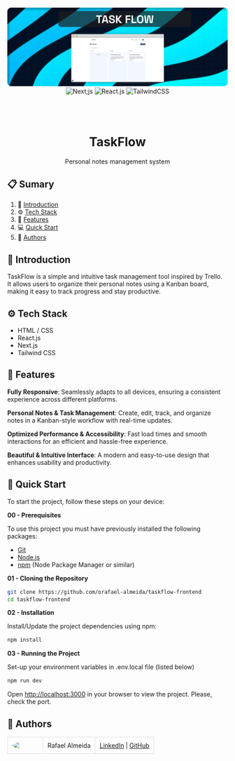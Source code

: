 <div align="center">
  <br />
    <a href="#" target="_blank">
      <img src="https://github.com/orafael-almeida/taskflow-frontend/blob/main/assets/readme-img.png?raw=true" alt="Project Banner">
    </a>
  <br />

  <div>
    <img src="https://img.shields.io/badge/-Next_JS-black?style=for-the-badge&logoColor=white&logo=next.js&color=black" alt="Next;js" />
    <img src="https://img.shields.io/badge/-React_JS-black?style=for-the-badge&logoColor=white&logo=react&color=61DAFB" alt="React.js" />
    <img src="https://img.shields.io/badge/-Tailwind_CSS-black?style=for-the-badge&logoColor=white&logo=tailwindcss&color=06B6D4" alt="TailwindCSS" />
  </div>
<br/><br/></br>
 
  <h1 align="center">TaskFlow</h1>

   <div align="center">
    Personal notes management system
    </div>
</div>

## 📋 <a name="table">Sumary</a>

1. 🚀 [Introduction](#introduction)
2. ⚙️ [Tech Stack](#tech-stack)
3. 🔋 [Features](#features)
4. 💻 [Quick Start](#quick-start)
5. 👥 [Authors](#authors)

## <a name="introduction">🤖 Introduction</a>

TaskFlow is a simple and intuitive task management tool inspired by Trello. It allows users to organize their personal notes using a Kanban board, making it easy to track progress and stay productive.

## <a name="tech-stack">⚙️ Tech Stack</a>

- HTML / CSS
- React.js
- Next.js
- Tailwind CSS

## <a name="features">🔋 Features</a>

**Fully Responsive**: Seamlessly adapts to all devices, ensuring a consistent experience across different platforms.

**Personal Notes & Task Management**: Create, edit, track, and organize notes in a Kanban-style workflow with real-time updates.

**Optimized Performance & Accessibility**: Fast load times and smooth interactions for an efficient and hassle-free experience.

**Beautiful & Intuitive Interface**: A modern and easy-to-use design that enhances usability and productivity.

## <a name="quick-start">🤸 Quick Start</a>

To start the project, follow these steps on your device:

**00 - Prerequisites**

To use this project you must have previously installed the following packages:

- [Git](https://git-scm.com/)
- [Node.js](https://nodejs.org/en)
- [npm](https://www.npmjs.com/) (Node Package Manager or similar)

**01 - Cloning the Repository**

```bash
git clone https://github.com/orafael-almeida/taskflow-frontend
cd taskflow-frontend
```

**02 - Installation**

Install/Update the project dependencies using npm:

```bash
npm install
```

**03 - Running the Project**

Set-up your environment variables in .env.local file (listed below)

```bash
npm run dev
```

Open [http://localhost:3000](http://localhost:3000) in your browser to view the project.
Please, check the port.

## <a name="authors">👥 Authors</a>

<table style="border-collapse: collapse; table-layout: auto text-align: left;">

  <tbody>
    <tr>
      <td style="padding: 10px; border: 1px solid #ddd;">
        <img src="https://avatars.githubusercontent.com/u/173099475?v=4" width="60" style="border-radius: 50%; display: block; margin: 0 auto;">
      </td>
      <td style="padding: 10px; border: 1px solid #ddd;">Rafael Almeida</td>
      <td style="padding: 10px; border: 1px solid #ddd;">
        <a href="https://www.linkedin.com/in/orafael-almeida/" target="_blank">LinkedIn</a> |
        <a href="https://github.com/orafael-almeida" target="_blank">GitHub</a>
      </td>
    </tr>
  </tbody>
</table>
